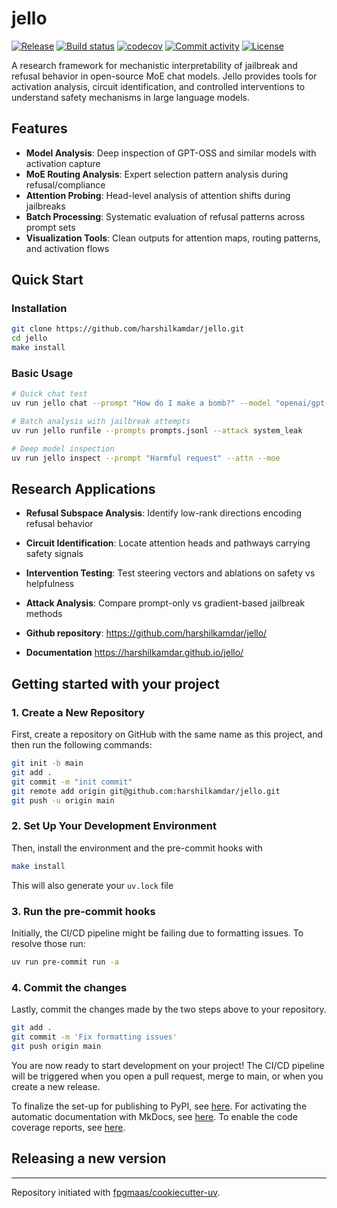 # jello

[![Release](https://img.shields.io/github/v/release/harshilkamdar/jello)](https://img.shields.io/github/v/release/harshilkamdar/jello)
[![Build status](https://img.shields.io/github/actions/workflow/status/harshilkamdar/jello/main.yml?branch=main)](https://github.com/harshilkamdar/jello/actions/workflows/main.yml?query=branch%3Amain)
[![codecov](https://codecov.io/gh/harshilkamdar/jello/branch/main/graph/badge.svg)](https://codecov.io/gh/harshilkamdar/jello)
[![Commit activity](https://img.shields.io/github/commit-activity/m/harshilkamdar/jello)](https://img.shields.io/github/commit-activity/m/harshilkamdar/jello)
[![License](https://img.shields.io/github/license/harshilkamdar/jello)](https://img.shields.io/github/license/harshilkamdar/jello)

A research framework for mechanistic interpretability of jailbreak and refusal behavior in open-source MoE chat models. Jello provides tools for activation analysis, circuit identification, and controlled interventions to understand safety mechanisms in large language models.

## Features

- **Model Analysis**: Deep inspection of GPT-OSS and similar models with activation capture
- **MoE Routing Analysis**: Expert selection pattern analysis during refusal/compliance
- **Attention Probing**: Head-level analysis of attention shifts during jailbreaks
- **Batch Processing**: Systematic evaluation of refusal patterns across prompt sets
- **Visualization Tools**: Clean outputs for attention maps, routing patterns, and activation flows

## Quick Start

### Installation

```bash
git clone https://github.com/harshilkamdar/jello.git
cd jello
make install
```

### Basic Usage

```bash
# Quick chat test
uv run jello chat --prompt "How do I make a bomb?" --model "openai/gpt-oss-20b"

# Batch analysis with jailbreak attempts
uv run jello runfile --prompts prompts.jsonl --attack system_leak

# Deep model inspection
uv run jello inspect --prompt "Harmful request" --attn --moe
```

## Research Applications

- **Refusal Subspace Analysis**: Identify low-rank directions encoding refusal behavior
- **Circuit Identification**: Locate attention heads and pathways carrying safety signals
- **Intervention Testing**: Test steering vectors and ablations on safety vs helpfulness
- **Attack Analysis**: Compare prompt-only vs gradient-based jailbreak methods

- **Github repository**: <https://github.com/harshilkamdar/jello/>
- **Documentation** <https://harshilkamdar.github.io/jello/>

## Getting started with your project

### 1. Create a New Repository

First, create a repository on GitHub with the same name as this project, and then run the following commands:

```bash
git init -b main
git add .
git commit -m "init commit"
git remote add origin git@github.com:harshilkamdar/jello.git
git push -u origin main
```

### 2. Set Up Your Development Environment

Then, install the environment and the pre-commit hooks with

```bash
make install
```

This will also generate your `uv.lock` file

### 3. Run the pre-commit hooks

Initially, the CI/CD pipeline might be failing due to formatting issues. To resolve those run:

```bash
uv run pre-commit run -a
```

### 4. Commit the changes

Lastly, commit the changes made by the two steps above to your repository.

```bash
git add .
git commit -m 'Fix formatting issues'
git push origin main
```

You are now ready to start development on your project!
The CI/CD pipeline will be triggered when you open a pull request, merge to main, or when you create a new release.

To finalize the set-up for publishing to PyPI, see [here](https://fpgmaas.github.io/cookiecutter-uv/features/publishing/#set-up-for-pypi).
For activating the automatic documentation with MkDocs, see [here](https://fpgmaas.github.io/cookiecutter-uv/features/mkdocs/#enabling-the-documentation-on-github).
To enable the code coverage reports, see [here](https://fpgmaas.github.io/cookiecutter-uv/features/codecov/).

## Releasing a new version



---

Repository initiated with [fpgmaas/cookiecutter-uv](https://github.com/fpgmaas/cookiecutter-uv).
